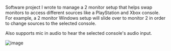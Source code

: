 Software project I wrote to manage a 2 monitor setup that helps swap monitors to access different sources like a PlayStation and Xbox console. For example, a 2 monitor Windows setup will slide over to monitor 2 in order to change sources to the selected console.

Also supports mic in audio to hear the selected console's audio input.

![image](https://github.com/user-attachments/assets/d29564aa-0746-4db6-a2e2-129b905e331b)
